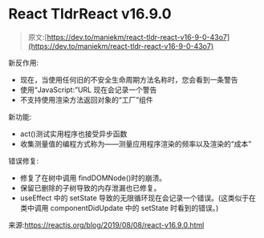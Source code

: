 # React TldrReact v16.9.0

> 原文:[https://dev.to/maniekm/react-tldr-react-v16-9-0-43o7](https://dev.to/maniekm/react-tldr-react-v16-9-0-43o7)

新反作用:

*   现在，当使用任何旧的不安全生命周期方法名称时，您会看到一条警告
*   使用“JavaScript:”URL 现在会记录一个警告
*   不支持使用渲染方法返回对象的“工厂”组件

新功能:

*   act()测试实用程序也接受异步函数
*   收集测量值的编程方式称为——测量应用程序渲染的频率以及渲染的“成本”

错误修复:

*   修复了在树中调用 findDOMNode()时的崩溃。
*   保留已删除的子树导致的内存泄漏也已修复。
*   useEffect 中的 setState 导致的无限循环现在会记录一个错误。(这类似于在类中调用 componentDidUpdate 中的 setState 时看到的错误。)

来源:https://reactjs.org/blog/2019/08/08/react-v16.9.0.html